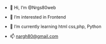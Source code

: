 - 👋 Hi, I’m @Nrgs80web
- 👀 I’m interested in Frontend
- 🌱 I’m currently learning html css,php, Python
  
- 📫 nargh80@gmail.com

<!---
Nrgs80web/Nrgs80web is a ✨ special ✨ repository because its `README.md` (this file) appears on your GitHub profile.
You can click the Preview link to take a look at your changes.
--->
